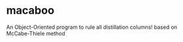 # macaboo
An Object-Oriented program to rule all distillation columns! based on McCabe-Thiele method
